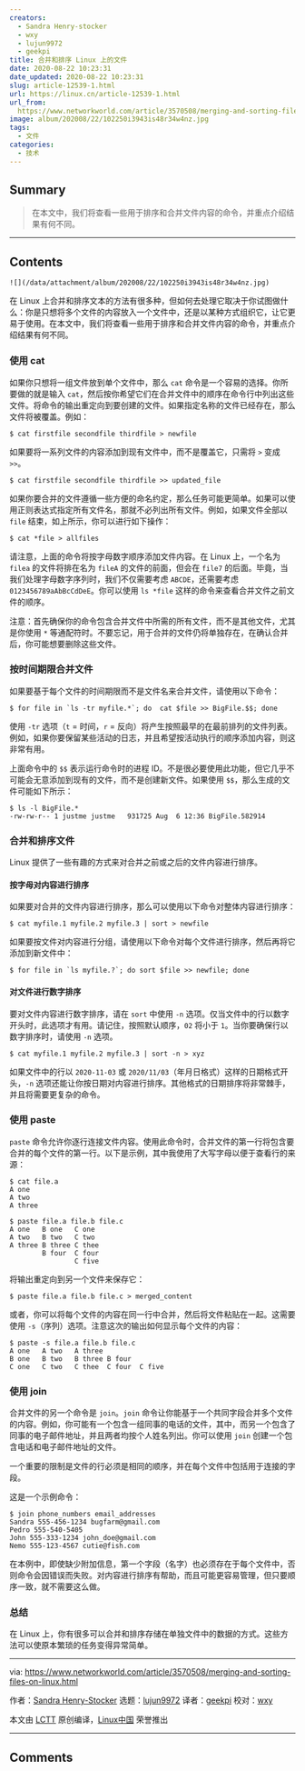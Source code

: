 ```yaml
---
creators:
  - Sandra Henry-stocker
  - wxy
  - lujun9972
  - geekpi
title: 合并和排序 Linux 上的文件
date: 2020-08-22 10:23:31
date_updated: 2020-08-22 10:23:31
slug: article-12539-1.html
url: https://linux.cn/article-12539-1.html
url_from: 
  https://www.networkworld.com/article/3570508/merging-and-sorting-files-on-linux.html
image: album/202008/22/102250i3943is48r34w4nz.jpg
tags:
  - 文件
categories:
  - 技术
---
```


## Summary

> 在本文中，我们将查看一些用于排序和合并文件内容的命令，并重点介绍结果有何不同。

***

<!-- more -->

## Contents

`![](/data/attachment/album/202008/22/102250i3943is48r34w4nz.jpg)`

在 Linux 上合并和排序文本的方法有很多种，但如何去处理它取决于你试图做什么：你是只想将多个文件的内容放入一个文件中，还是以某种方式组织它，让它更易于使用。在本文中，我们将查看一些用于排序和合并文件内容的命令，并重点介绍结果有何不同。

### 使用 cat

如果你只想将一组文件放到单个文件中，那么 `cat` 命令是一个容易的选择。你所要做的就是输入 `cat`，然后按你希望它们在合并文件中的顺序在命令行中列出这些文件。将命令的输出重定向到要创建的文件。如果指定名称的文件已经存在，那么文件将被覆盖。例如：

```shell
$ cat firstfile secondfile thirdfile > newfile
```

如果要将一系列文件的内容添加到现有文件中，而不是覆盖它，只需将 `>` 变成 `>>`。

```shell
$ cat firstfile secondfile thirdfile >> updated_file
```

如果你要合并的文件遵循一些方便的命名约定，那么任务可能更简单。如果可以使用正则表达式指定所有文件名，那就不必列出所有文件。例如，如果文件全部以 `file` 结束，如上所示，你可以进行如下操作：

```shell
$ cat *file > allfiles
```

请注意，上面的命令将按字母数字顺序添加文件内容。在 Linux 上，一个名为 `filea` 的文件将排在名为 `fileA` 的文件的前面，但会在 `file7` 的后面。毕竟，当我们处理字母数字序列时，我们不仅需要考虑 `ABCDE`，还需要考虑 `0123456789aAbBcCdDeE`。你可以使用 `ls *file` 这样的命令来查看合并文件之前文件的顺序。

注意：首先确保你的命令包含合并文件中所需的所有文件，而不是其他文件，尤其是你使用 `*` 等通配符时。不要忘记，用于合并的文件仍将单独存在，在确认合并后，你可能想要删除这些文件。

### 按时间期限合并文件

如果要基于每个文件的时间期限而不是文件名来合并文件，请使用以下命令：

```shell
$ for file in `ls -tr myfile.*`; do  cat $file >> BigFile.$$; done
```

使用 `-tr` 选项（`t` = 时间，`r` = 反向）将产生按照最早的在最前排列的文件列表。例如，如果你要保留某些活动的日志，并且希望按活动执行的顺序添加内容，则这非常有用。

上面命令中的 `$$` 表示运行命令时的进程 ID。不是很必要使用此功能，但它几乎不可能会无意添加到现有的文件，而不是创建新文件。如果使用 `$$`，那么生成的文件可能如下所示：

```shell
$ ls -l BigFile.*
-rw-rw-r-- 1 justme justme   931725 Aug  6 12:36 BigFile.582914
```

### 合并和排序文件

Linux 提供了一些有趣的方式来对合并之前或之后的文件内容进行排序。

#### 按字母对内容进行排序

如果要对合并的文件内容进行排序，那么可以使用以下命令对整体内容进行排序：

```shell
$ cat myfile.1 myfile.2 myfile.3 | sort > newfile
```

如果要按文件对内容进行分组，请使用以下命令对每个文件进行排序，然后再将它添加到新文件中：

```shell
$ for file in `ls myfile.?`; do sort $file >> newfile; done
```

#### 对文件进行数字排序

要对文件内容进行数字排序，请在 `sort` 中使用 `-n` 选项。仅当文件中的行以数字开头时，此选项才有用。请记住，按照默认顺序，`02` 将小于 `1`。当你要确保行以数字排序时，请使用 `-n` 选项。

```shell
$ cat myfile.1 myfile.2 myfile.3 | sort -n > xyz
```

如果文件中的行以 `2020-11-03` 或 `2020/11/03`（年月日格式）这样的日期格式开头，`-n` 选项还能让你按日期对内容进行排序。其他格式的日期排序将非常棘手，并且将需要更复杂的命令。

### 使用 paste

`paste` 命令允许你逐行连接文件内容。使用此命令时，合并文件的第一行将包含要合并的每个文件的第一行。以下是示例，其中我使用了大写字母以便于查看行的来源：

```shell
$ cat file.a
A one
A two
A three

$ paste file.a file.b file.c
A one   B one   C one
A two   B two   C two
A three B three C thee
        B four  C four
                C five
```

将输出重定向到另一个文件来保存它：

```shell
$ paste file.a file.b file.c > merged_content
```

或者，你可以将每个文件的内容在同一行中合并，然后将文件粘贴在一起。这需要使用 `-s`（序列）选项。注意这次的输出如何显示每个文件的内容：

```shell
$ paste -s file.a file.b file.c
A one   A two   A three
B one   B two   B three B four
C one   C two   C thee  C four  C five
```

### 使用 join

合并文件的另一个命令是 `join`。`join` 命令让你能基于一个共同字段合并多个文件的内容。例如，你可能有一个包含一组同事的电话的文件，其中，而另一个包含了同事的电子邮件地址，并且两者均按个人姓名列出。你可以使用 `join` 创建一个包含电话和电子邮件地址的文件。

一个重要的限制是文件的行必须是相同的顺序，并在每个文件中包括用于连接的字段。

这是一个示例命令：

```shell
$ join phone_numbers email_addresses
Sandra 555-456-1234 bugfarm@gmail.com
Pedro 555-540-5405
John 555-333-1234 john_doe@gmail.com
Nemo 555-123-4567 cutie@fish.com
```

在本例中，即使缺少附加信息，第一个字段（名字）也必须存在于每个文件中，否则命令会因错误而失败。对内容进行排序有帮助，而且可能更容易管理，但只要顺序一致，就不需要这么做。

### 总结

在 Linux 上，你有很多可以合并和排序存储在单独文件中的数据的方式。这些方法可以使原本繁琐的任务变得异常简单。

---

via: <https://www.networkworld.com/article/3570508/merging-and-sorting-files-on-linux.html>

作者：[Sandra Henry-Stocker](https://www.networkworld.com/author/Sandra-Henry_Stocker/) 选题：[lujun9972](https://github.com/lujun9972) 译者：[geekpi](https://github.com/geekpi) 校对：[wxy](https://github.com/wxy)

本文由 [LCTT](https://github.com/LCTT/TranslateProject) 原创编译，[Linux中国](https://linux.cn/) 荣誉推出

***

## Comments
